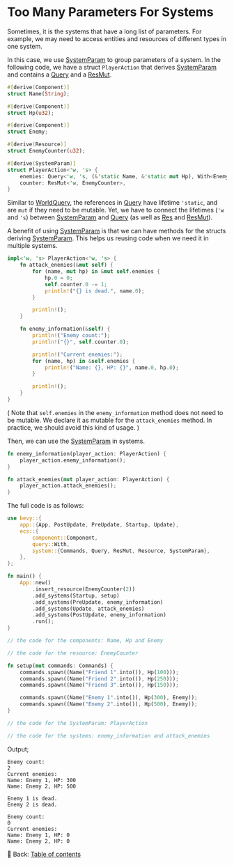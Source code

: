 # Too Many Parameters For Systems

Sometimes, it is the systems that have a long list of parameters.
For example, we may need to access entities and resources of different types in one system.

In this case, we use [SystemParam](https://docs.rs/bevy/latest/bevy/ecs/system/derive.SystemParam.html) to group parameters of a system.
In the following code, we have a struct `PlayerAction` that derives [SystemParam](https://docs.rs/bevy/latest/bevy/ecs/system/derive.SystemParam.html) and contains a [Query](https://docs.rs/bevy/latest/bevy/ecs/system/struct.Query.html) and a [ResMut](https://docs.rs/bevy/latest/bevy/ecs/system/struct.ResMut.html).

```rust
#[derive(Component)]
struct Name(String);

#[derive(Component)]
struct Hp(u32);

#[derive(Component)]
struct Enemy;

#[derive(Resource)]
struct EnemyCounter(u32);

#[derive(SystemParam)]
struct PlayerAction<'w, 's> {
    enemies: Query<'w, 's, (&'static Name, &'static mut Hp), With<Enemy>>,
    counter: ResMut<'w, EnemyCounter>,
}
```

Similar to [WorldQuery](https://docs.rs/bevy/latest/bevy/ecs/query/derive.WorldQuery.html), the references in [Query](https://docs.rs/bevy/latest/bevy/ecs/system/struct.Query.html) have lifetime `'static`, and are `mut` if they need to be mutable.
Yet, we have to connect the lifetimes (`'w` and `'s`) between [SystemParam](https://docs.rs/bevy/latest/bevy/ecs/system/derive.SystemParam.html) and [Query](https://docs.rs/bevy/latest/bevy/ecs/system/struct.Query.html) (as well as [Res](https://docs.rs/bevy/latest/bevy/ecs/system/struct.Res.html) and [ResMut](https://docs.rs/bevy/latest/bevy/ecs/system/struct.ResMut.html)).

A benefit of using [SystemParam](https://docs.rs/bevy/latest/bevy/ecs/system/derive.SystemParam.html) is that we can have methods for the structs deriving [SystemParam](https://docs.rs/bevy/latest/bevy/ecs/system/derive.SystemParam.html).
This helps us reusing code when we need it in multiple systems.

```rust
impl<'w, 's> PlayerAction<'w, 's> {
    fn attack_enemies(&mut self) {
        for (name, mut hp) in &mut self.enemies {
            hp.0 = 0;
            self.counter.0 -= 1;
            println!("{} is dead.", name.0);
        }

        println!();
    }

    fn enemy_information(&self) {
        println!("Enemy count:");
        println!("{}", self.counter.0);

        println!("Current enemies:");
        for (name, hp) in &self.enemies {
            println!("Name: {}, HP: {}", name.0, hp.0);
        }

        println!();
    }
}
```

(
  Note that `self.enemies` in the `enemy_information` method does not need to be mutable.
  We declare it as mutable for the `attack_enemies` method.
  In practice, we should avoid this kind of usage.
)

Then, we can use the [SystemParam](https://docs.rs/bevy/latest/bevy/ecs/system/derive.SystemParam.html) in systems.

```rust
fn enemy_information(player_action: PlayerAction) {
    player_action.enemy_information();
}

fn attack_enemies(mut player_action: PlayerAction) {
    player_action.attack_enemies();
}
```

The full code is as follows:

```rust
use bevy::{
    app::{App, PostUpdate, PreUpdate, Startup, Update},
    ecs::{
        component::Component,
        query::With,
        system::{Commands, Query, ResMut, Resource, SystemParam},
    },
};

fn main() {
    App::new()
        .insert_resource(EnemyCounter(2))
        .add_systems(Startup, setup)
        .add_systems(PreUpdate, enemy_information)
        .add_systems(Update, attack_enemies)
        .add_systems(PostUpdate, enemy_information)
        .run();
}

// the code for the components: Name, Hp and Enemy

// the code for the resource: EnemyCounter

fn setup(mut commands: Commands) {
    commands.spawn((Name("Friend 1".into()), Hp(100)));
    commands.spawn((Name("Friend 2".into()), Hp(250)));
    commands.spawn((Name("Friend 3".into()), Hp(150)));

    commands.spawn((Name("Enemy 1".into()), Hp(300), Enemy));
    commands.spawn((Name("Enemy 2".into()), Hp(500), Enemy));
}

// the code for the SystemParam: PlayerAction

// the code for the systems: enemy_information and attack_enemies
```

Output;

```text
Enemy count:
2
Current enemies:
Name: Enemy 1, HP: 300
Name: Enemy 2, HP: 500

Enemy 1 is dead.
Enemy 2 is dead.

Enemy count:
0
Current enemies:
Name: Enemy 1, HP: 0
Name: Enemy 2, HP: 0

```

<!-- :arrow_right:  Next:  -->

:blue_book: Back: [Table of contents](./../README.md)
